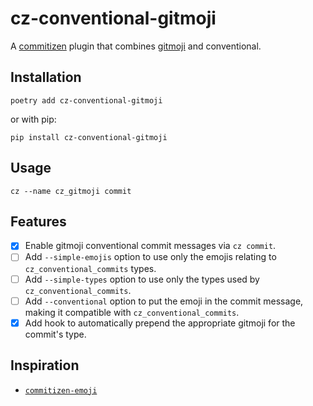 # cz-conventional-gitmoji

A [commitizen](https://github.com/commitizen-tools/commitizen) plugin that combines [gitmoji](https://gitmoji.dev/) and conventional.

## Installation

```shell
poetry add cz-conventional-gitmoji
```

or with pip:

```shell
pip install cz-conventional-gitmoji
```

## Usage

```shell
cz --name cz_gitmoji commit
```

## Features

- [x] Enable gitmoji conventional commit messages via `cz commit`.
- [ ] Add `--simple-emojis` option to use only the emojis relating to `cz_conventional_commits` types.
- [ ] Add `--simple-types` option to use only the types used by `cz_conventional_commits`.
- [ ] Add `--conventional` option to put the emoji in the commit message, making it compatible with `cz_conventional_commits`.
- [x] Add hook to automatically prepend the appropriate gitmoji for the commit's type.

## Inspiration

- [`commitizen-emoji`](https://github.com/marcelomaia/commitizen-emoji)
